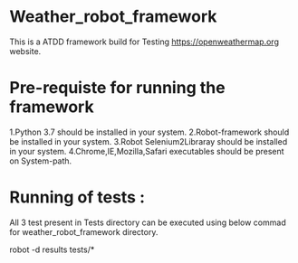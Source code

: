 # Weather_robot_framework

This is a ATDD framework build for Testing https://openweathermap.org website.


# Pre-requiste for running the framework
 1.Python 3.7 should be installed in your system.
 2.Robot-framework should be installed in your system.
 3.Robot Selenium2Libraray should be installed in your system.
 4.Chrome,IE,Mozilla,Safari executables should be present on System-path.
 
 
 
 # Running of tests :
 All 3 test present in Tests directory can be executed using below commad for weather_robot_framework directory.
 
  robot -d results tests/*

